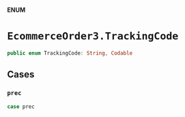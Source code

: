**ENUM**

# `EcommerceOrder3.TrackingCode`

```swift
public enum TrackingCode: String, Codable
```

## Cases
### `prec`

```swift
case prec
```
